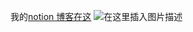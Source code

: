 我的[notion 博客在这](https://chlorinated-relish-146.notion.site/Ghostwritten-Home-be33a2965a9d4d60b2d33f12b8968940)
![在这里插入图片描述](https://img-blog.csdnimg.cn/0fe7af693c1f4d2c96bfb0fcb2489c21.gif#pic_center)

